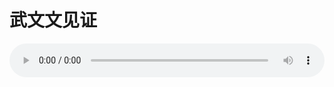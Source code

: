 # 武文文见证

<audio style="width: 100%;" preload="false" controls controlslist="nodownload"><source src="//file.simai.life/audio/mp3/old/27526.mp3" type="audio/mpeg">Your browser does not support the audio element.</audio>


